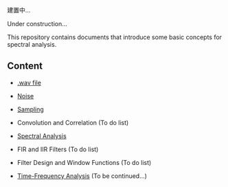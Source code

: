 建置中...

Under construction...

This repository contains documents that introduce some basic concepts for spectral analysis.

## Content

- [.wav file](https://nbviewer.jupyter.org/github/yeh8211TK/DSP/blob/master/WavFile.ipynb)

- [Noise](https://nbviewer.jupyter.org/github/yeh8211TK/DSP/blob/master/Noise.ipynb)

- [Sampling](https://nbviewer.jupyter.org/github/yeh8211TK/DSP/blob/master/Sampling.ipynb)

- Convolution and Correlation (To do list)

- [Spectral Analysis](https://nbviewer.jupyter.org/github/yeh8211TK/DSP/blob/master/Spectral%20analysis.ipynb)

- FIR and IIR Filters (To do list)

- Filter Design and Window Functions (To do list)

- [Time-Frequency Analysis](https://nbviewer.jupyter.org/github/yeh8211TK/DSP/blob/master/Time-Frequency%20Analysis.ipynb) (To be continued...)
